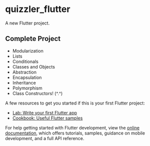 # quizzler_flutter

A new Flutter project.

## Complete Project

- Modularization
- Lists
- Conditionals 
- Classes and Objects
- Abstraction
- Encapsulation
- Inheritance
- Polymorphism
- Class Constructors! (^.^)



A few resources to get you started if this is your first Flutter project:

- [Lab: Write your first Flutter app](https://docs.flutter.dev/get-started/codelab)
- [Cookbook: Useful Flutter samples](https://docs.flutter.dev/cookbook)

For help getting started with Flutter development, view the
[online documentation](https://docs.flutter.dev/), which offers tutorials,
samples, guidance on mobile development, and a full API reference.
